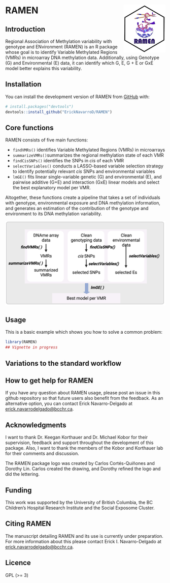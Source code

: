 
<!-- README.md is generated from README.Rmd. Please edit that file -->

# RAMEN <a href="https://github.com/ErickNavarroD/RAMEN"><img src="man/figures/logo.png" align="right" height="150"/></a>

<!-- badges: start -->
<!-- badges: end -->

## Introduction

Regional Association of Methylation variability with genotype and
ENvironment (RAMEN) is an R package whose goal is to identify Variable
Methylated Regions (VMRs) in microarray DNA methylation data.
Additionally, using Genotype (G) and Environmental (E) data, it can
identify which G, E, G + E or GxE model better explains this
variability.

## Installation

You can install the development version of RAMEN from
[GitHub](https://github.com/) with:

``` r
# install.packages("devtools")
devtools::install_github("ErickNavarroD/RAMEN")
```

## Core functions

RAMEN consists of five main functions:

- `findVMRs()` identifies Variable Methylated Regions (VMRs) in
  microarrays
- `summarizeVMRs()`summarizes the regional methylation state of each VMR
- `findCisSNPs()` identifies the SNPs in *cis* of each VMR
- `selectVariables()` conducts a LASSO-based variable selection strategy
  to identify potentially relevant *cis* SNPs and environmental
  variables
- `lmGE()` fits linear single-variable genetic (G) and environmental
  (E), and pairwise additive (G+E) and interaction (GxE) linear models
  and select the best explanatory model per VMR.

Altogether, these functions create a pipeline that takes a set of
individuals with genotype, environmental exposure and DNA methylation
information, and generates an estimation of the contribution of the
genotype and environment to its DNA methylation variability.

<img src="man/figures/RAMEN_pipeline.png" width="600"/>

## Usage

This is a basic example which shows you how to solve a common problem:

``` r
library(RAMEN)
## Vignette in progress
```

## Variations to the standard workflow

## How to get help for RAMEN

If you have any question about RAMEN usage, please post an issue in this
github repository so that future users also benefit from the feedback.
As an alternative option, you can contact Erick Navarro-Delgado at
<erick.navarrodelgado@bcchr.ca>.

## Acknowledgments

I want to thank Dr. Keegan Korthauer and Dr. Michael Kobor for their
supervision, feedback and support throughout the development of this
package. Also, I want to thank the members of the Kobor and Korthauer
lab for their comments and discussion.

The RAMEN package logo was created by Carlos Cortés-Quiñones and Dorothy
Lin. Carlos created the drawing, and Dorothy refined the logo and did
the lettering.

## Funding

This work was supported by the University of British Columbia, the BC
Children’s Hospital Research Institute and the Social Exposome Cluster.

## Citing RAMEN

The manuscript detailing RAMEN and its use is currently under
preparation. For more information about this please contact Erick I.
Navarro-Delgado at <erick.navarrodelgado@bcchr.ca>.

## Licence

GPL (\>= 3)
